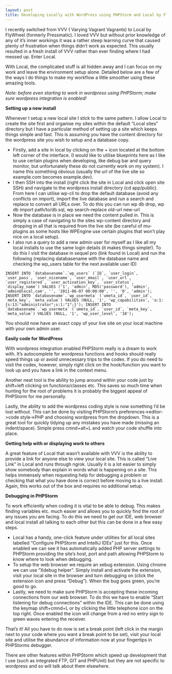 ```yaml
---
layout: post
title: Developing Locally with WordPress using PHPStorm and Local by FlyWheel
---
```


I recently switched from VVV ( Varying Vagrant Vagrants) to Local by FlyWheel (formerly Pressmatic).  I loved VVV but without prior knowledge of any of it’s inner workings it was a rather steep learning curve that caused plenty of frustration when things didn’t work as expected. This usually resulted in a fresh install of VVV rather than ever finding where I had messed up. Enter Local.

With Local, the complicated stuff is all hidden away and I can focus on my work and leave the environment setup alone. Detailed below are a few of the ways I do things to make my workflow a little smoother using these amazing tools.

_Note: before even starting to work in wordpress using PHPStorm; make sure wordpress integration is enabled!_

**Setting up a new install**

Whenever I setup a new local site I stick to the same pattern. I allow Local to create the site first and organise my sites within the default “Local sites” directory but I have a particular method of setting up a site which keeps things simple and fast.  This is assuming you have the content directory for the wordpress site you wish to setup and a database copy.

- Firstly, add a site in local by clicking on the + icon located at the bottom left corner of the interface. (I would like to utilise blueprints here as I like to use certain plugins when developing, like debug bar and query monitor, but unfortunately these do not currently work on my system).  I name this something obvious (usually the url of the live site so example.com becomes example.dev).
- I then SSH into the install (right click the site in Local and click open site SSH) and navigate to the wordpress install directory (cd app/public). From here I can utilise wp-cli to drop the default database (avoid any conflicts on import), import the live database and run a search and replace to convert all URLs over. To do this you can run  wp db drop, wp db import path/to/db.sql, wp search-replace old-url new-url
- Now the database is in place we need the content pulled in. This is simply a case of navigating to the sites wp-content directory and dropping in all that is required from the live site (be careful of mu-plugins as some hosts like WPEngine use certain plugins that won’t play nice on a local setup).
- I also run a query to add a new admin user for myself as I like all my local installs to use the same login details (it makes things simple!). To do this I visit the database in sequel pro (link found in Local) and run the following (replacing databasename with the database name and checking the wp_users table for the next available user ID)

```INSERT INTO `databasename`.`wp_users` (`ID`, `user_login`, `user_pass`, `user_nicename`, `user_email`, `user_url`, `user_registered`, `user_activation_key`, `user_status`, `display_name`) VALUES ('1', 'admin', MD5('password'), 'admin', 'admin@local.com', '', '2011-06-07 00:00:00', '', '0', 'admin');
INSERT INTO `databasename`.`wp_usermeta` (`umeta_id`, `user_id`, `meta_key`, `meta_value`) VALUES (NULL, '1', 'wp_capabilities', 'a:1:{s:13:"administrator";s:1:"1";}');
INSERT INTO `databasename`.`wp_usermeta` (`umeta_id`, `user_id`, `meta_key`, `meta_value`) VALUES (NULL, '1', 'wp_user_level', '10');```

You should now have an exact copy of your live site on your local machine with your own admin user.

**Easily code for WordPress**

With wordpress integration enabled PHPStorm really is a dream to work with. It’s autocomplete for wordpress functions and hooks should really speed things up or avoid unnecessary trips to the codex. If you do need to visit the codex, however, simply right click on the hook/function you want to look up and you have a link in the context menu.

Another neat tool is the ability to jump around within your code just by shift+left clicking on functions/classes etc. This saves so much time when hunting for the root of problems it is probably the biggest appeal of PHPStorm for me personally.

Lastly, the ability to add the wordpress coding style is now something I’d be lost without. This can be done by visiting PHPStorm’s preferences->editor->code style->PHP and choosing wordpress from the dropdown.  This is a great tool for quickly tidying up any mistakes you have made (missing an indent/space). Simple press cmnd+alt+L and watch your code shuffle into place.

**Getting help with or displaying work to others**

A great feature of Local that wasn’t available with VVV is the ability to provide a link for anyone else to view your local site. This is called “Live Link” in Local and runs through ngrok. Usually it is a lot easier to simply show somebody than explain in words what is happening on a site. This helps immensely when requesting help for debugging a problem or checking that what you have done is correct before moving to a live install. Again, this works out of the box and requires no additional setup.

**Debugging in PHPStorm**

To work efficiently when coding it is vital to be able to debug.  This makes finding variables etc. much easier and allows you to quickly find the root of any issues you are facing.  To do this we need to get our IDE, web browser and local install all talking to each other but this can be done in a few easy steps.

- Local has a handy, one-click feature under utilities for all local sites labelled “Configure PHPStorm and IntelliJ IDEs” just for this.  Once enabled we can see it has automatically added PHP server settings to PHPStorm providing the site’s host, port and path allowing PHPStorm to know where to look when debugging.
- To setup the web browser we require an xebug extension. Using chrome we can use “Xdebug helper”. Simply install and activate the extension, visit your local site in the browser and turn debugging on (click the extension icon and press “Debug”). When the bug goes green, you’re good to go.
- Lastly, we need to make sure PHPStorm is accepting these incoming connections from our web browser. To do this we have to enable “Start listening for debug connections” within the IDE. This can be done using the keymap shift+cmnd+L or by clicking the little telephone icon on the top right. Once enabled the icon will change from a red no entry sign to green waves entering the receiver.

That’s it! All you have to do now is set a break point (left click in the margin next to your code where you want a break point to be set), visit your local site and utilise the abundance of information now at your fingertips in PHPStorms debugger.

There are other features within PHPStorm which speed up development that I use (such as integrated FTP, GIT and PHPUnit) but they are not specific to wordpress and so will talk about them elsewhere.